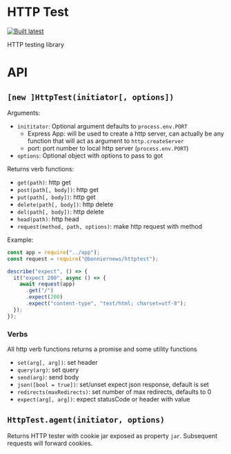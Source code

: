 HTTP Test
=========

[![Built latest](https://github.com/BonnierNews/httptest/actions/workflows/build-latest.yaml/badge.svg)](https://github.com/BonnierNews/httptest/actions/workflows/build-latest.yaml)

HTTP testing library

# API

## `[new ]HttpTest(initiator[, options])`

Arguments:
- `ìnititator`: Optional argument defaults to `process.env.PORT`
    - Express App: will be used to create a http server, can actually be any function that will act as argument to `http.createServer`
    - port: port number to local http server (`process.env.PORT`)
- `options`: Optional object with options to pass to got

Returns verb functions:
- `get(path)`: http get
- `post(path[, body])`: http get
- `put(path[, body])`: http get
- `delete(path[, body])`: http delete
- `del(path[, body])`: http delete
- `head(path)`: http head
- `request(method, path, options)`: make http request with method

Example:
```js
const app = require("../app");
const request = require("@bonniernews/httptest");

describe("expect", () => {
  it("expect 200", async () => {
    await request(app)
      .get("/")
      .expect(200)
      .expect("content-type", "text/html; charset=utf-8");
  });
});
```

### Verbs

All http verb functions returns a promise and some utility functions

- `set(arg[, arg])`: set header
- `query(arg)`: set query
- `send(arg)`: send body
- `json([bool = true])`: set/unset expect json response, default is set
- `redirects(maxRedirects)`: set number of max redirects, defaults to 0
- `expect(arg[, arg])`: expect statusCode or header with value

## `HttpTest.agent(initiator, options)`

Returns HTTP tester with cookie jar exposed as property `jar`. Subsequent requests will forward cookies.
